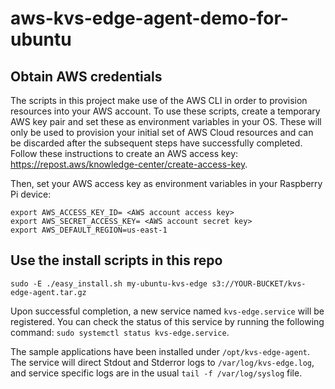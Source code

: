 # aws-kvs-edge-agent-demo-for-ubuntu

## Obtain AWS credentials

The scripts in this project make use of the AWS CLI in order to provision resources into your AWS account. To use these scripts, create a temporary AWS key pair and set these as environment variables in your OS. These will only be used to provision your initial set of AWS Cloud resources and can be discarded after the subsequent steps have successfully completed. Follow these instructions to create an AWS access key: https://repost.aws/knowledge-center/create-access-key.

Then, set your AWS access key as environment variables in your Raspberry Pi device:

```
export AWS_ACCESS_KEY_ID= <AWS account access key>
export AWS_SECRET_ACCESS_KEY= <AWS account secret key>
export AWS_DEFAULT_REGION=us-east-1
```

## Use the install scripts in this repo

```
sudo -E ./easy_install.sh my-ubuntu-kvs-edge s3://YOUR-BUCKET/kvs-edge-agent.tar.gz
```

Upon successful completion, a new service named `kvs-edge.service` will be registered. You can check the status of this service by running the following command: 
`sudo systemctl status kvs-edge.service`. 

The sample applications have been installed under `/opt/kvs-edge-agent`. The service will direct Stdout and Stderror logs to `/var/log/kvs-edge.log`, and service specific logs are in the usual `tail -f /var/log/syslog` file.